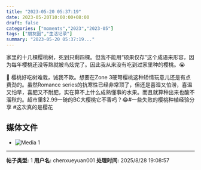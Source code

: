 ```yaml
---
title: "2023-05-20 05:37:19"
date: 2023-05-20T10:00:00+08:00
draft: false
categories: ["moments","2023","2023-05"]
tags: ["朋友圈","生活记录"]
summary: "2023-05-20 05:37:19..."
---
```


家里的十几棵樱桃树，死到只剩四棵。但我不能用“硕果仅存”这个成语来形容，因为每年樱桃还没等熟就被鸟炫完了。因此我从来没有吃到过家里种的樱桃。😭

🍒 樱桃好吃树难栽，诚我不欺。想要在Zone 3硬弩樱桃这种矫情玩意儿还是有点费劲的。虽然Romance series的抗寒性已经非常顶了，但还是喜湿又怕涝，喜温又怕旱，喜肥又不耐肥，实在算不上什么成熟懂事的水果。而且就算种出来也酸不溜秋的。超市里$2.99一磅的BC大樱桃它不香吗？😂
​
#一些失败的樱桃种植经验分享
​#这次真的是樱花

## 媒体文件

- ![Media 1](/Moments/photos/2023-05-20/202305200537190.jpg)

---

**帖子类型:** 1
**用户名:** chenxueyuan001
**处理时间:** 2025/8/28 19:08:57